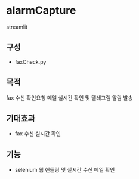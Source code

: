 # alarmCapture
streamlit

## 구성
* faxCheck.py

## 목적
fax 수신 확인요청 메일 실시간 확인 및 텔레그램 알람 발송

## 기대효과
* fax 수신 실시간 확인

## 기능
* selenium 웹 핸들링 및 실시간 수신 메일 확인

